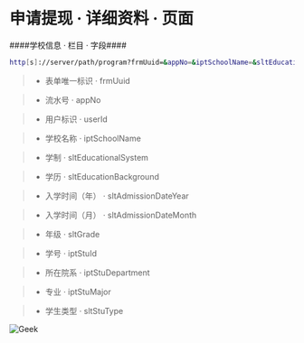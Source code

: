 申请提现 · 详细资料 · 页面
==========================

####学校信息 · 栏目 · 字段####

```bash
http[s]://server/path/program?frmUuid=&appNo=&iptSchoolName=&sltEducationalSystem=&sltEducationBackground=&sltEducationBackground=&sltAdmissionDateYear=&sltAdmissionDateMonth=&sltGrade=&iptStuId=&iptStuDepartment=&iptStuMajor=&sltStuType=
```

> + 表单唯一标识 · frmUuid

> + 流水号 · appNo

> + 用户标识 · userId

> + 学校名称 · iptSchoolName

> + 学制 · sltEducationalSystem

> + 学历 · sltEducationBackground

> + 入学时间（年） · sltAdmissionDateYear

> + 入学时间（月） · sltAdmissionDateMonth

> + 年级 · sltGrade

> + 学号 · iptStuId

> + 所在院系 · iptStuDepartment

> + 专业 · iptStuMajor

> + 学生类型 · sltStuType

![Geek](http://instasrc.com/1024x468/geek)